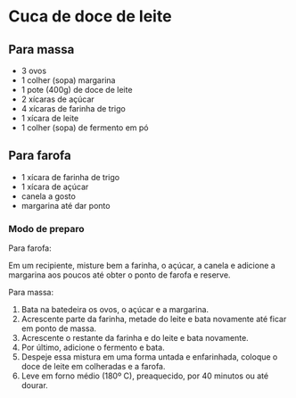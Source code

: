 # Cuca de doce de leite

## Para massa

- 3 ovos
- 1 colher (sopa) margarina
- 1 pote (400g) de doce de leite
- 2 xícaras de açúcar
- 4 xícaras de farinha de trigo
- 1 xícara de leite
- 1 colher (sopa) de fermento em pó

## Para farofa

- 1 xícara de farinha de trigo
- 1 xícara de açúcar
- canela a gosto
- margarina até dar ponto

### Modo de preparo

Para farofa: 

Em um recipiente, misture bem a farinha, o açúcar, a canela e adicione a margarina aos poucos até obter o ponto de farofa e reserve.

Para massa:

1. Bata na batedeira os ovos, o açúcar e a margarina.
2. Acrescente parte da farinha, metade do leite e bata novamente até ficar em ponto de massa.
3. Acrescente o restante da farinha e do leite e bata novamente.
4. Por último, adicione o fermento e bata.
5. Despeje essa mistura em uma forma untada e enfarinhada, coloque o doce de leite em colheradas e a farofa.
6. Leve em forno médio (180º C), preaquecido, por 40 minutos ou até dourar.